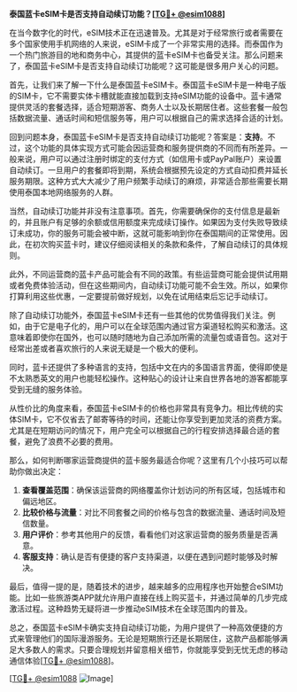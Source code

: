 **泰国蓝卡eSIM卡是否支持自动续订功能？[[TG💪+ @esim1088](https://t.me/s/esim1088)]**

在当今数字化的时代，eSIM技术正在迅速普及。尤其是对于经常旅行或者需要在多个国家使用手机网络的人来说，eSIM卡成了一个非常实用的选择。而泰国作为一个热门旅游目的地和商务中心，其提供的蓝卡eSIM卡也备受关注。那么问题来了，泰国蓝卡eSIM卡是否支持自动续订功能呢？这可能是很多用户关心的问题。

首先，让我们来了解一下什么是泰国蓝卡eSIM卡。泰国蓝卡eSIM卡是一种电子版的SIM卡，它不需要实体卡槽就能直接加载到支持eSIM功能的设备中。蓝卡通常提供灵活的套餐选择，适合短期游客、商务人士以及长期居住者。这些套餐一般包括数据流量、通话时间和短信服务等，用户可以根据自己的需求选择合适的计划。

回到问题本身，泰国蓝卡eSIM卡是否支持自动续订功能呢？答案是：**支持**。不过，这个功能的具体实现方式可能会因运营商和服务提供商的不同而有所差异。一般来说，用户可以通过注册时绑定的支付方式（如信用卡或PayPal账户）来设置自动续订。一旦用户的套餐即将到期，系统会根据预先设定的方式自动扣费并延长服务期限。这种方式大大减少了用户频繁手动续订的麻烦，非常适合那些需要长期使用泰国本地网络服务的人群。

当然，自动续订功能并非没有注意事项。首先，你需要确保你的支付信息是最新的，并且账户有足够的余额或信用额度来完成续订操作。如果因为支付失败导致续订未成功，你的服务可能会被中断，这就可能影响到你在泰国期间的正常使用。因此，在初次购买蓝卡时，建议仔细阅读相关的条款和条件，了解自动续订的具体规则。

此外，不同运营商的蓝卡产品可能会有不同的政策。有些运营商可能会提供试用期或者免费体验活动，但在这些期间内，自动续订功能可能不会生效。所以，如果你打算利用这些优惠，一定要提前做好规划，以免在试用结束后忘记手动续订。

除了自动续订功能外，泰国蓝卡eSIM卡还有一些其他的优势值得我们关注。例如，由于它是电子化的，用户可以在全球范围内通过官方渠道轻松购买和激活。这意味着即使你在国外，也可以随时随地为自己添加所需的流量包或语音包。这对于经常出差或者喜欢旅行的人来说无疑是一个极大的便利。

同时，蓝卡还提供了多种语言的支持，包括中文在内的多国语言界面，使得即使是不太熟悉英文的用户也能轻松操作。这种贴心的设计让来自世界各地的游客都能享受到无缝的服务体验。

从性价比的角度来看，泰国蓝卡eSIM卡的价格也非常具有竞争力。相比传统的实体SIM卡，它不仅省去了邮寄等待的时间，还能让你享受到更加灵活的资费方案。尤其是在短期访问的情况下，用户完全可以根据自己的行程安排选择最合适的套餐，避免了浪费不必要的费用。

那么，如何判断哪家运营商提供的蓝卡服务最适合你呢？这里有几个小技巧可以帮助你做出决定：

1. **查看覆盖范围**：确保该运营商的网络覆盖你计划访问的所有区域，包括城市和偏远地区。
2. **比较价格与流量**：对比不同套餐之间的价格与包含的数据流量、通话时间及短信数量。
3. **用户评价**：参考其他用户的反馈，看看他们对这家运营商的服务质量是否满意。
4. **客服支持**：确认是否有便捷的客户支持渠道，以便在遇到问题时能够及时解决。

最后，值得一提的是，随着技术的进步，越来越多的应用程序也开始整合eSIM功能。比如一些旅游类APP就允许用户直接在线上购买蓝卡，并通过简单的几步完成激活过程。这种趋势无疑将进一步推动eSIM技术在全球范围内的普及。

总之，泰国蓝卡eSIM卡确实支持自动续订功能，为用户提供了一种高效便捷的方式来管理他们的国际漫游服务。无论是短期旅行还是长期居住，这款产品都能够满足大多数人的需求。只要合理规划并留意相关细节，你就能享受到无忧无虑的移动通信体验[[TG💪+ @esim1088](https://t.me/s/esim1088)]。

[[TG💪+ @esim1088](https://t.me/s/esim1088) ![Image](https://i.postimg.cc/4NQfJmqS/Snipaste-2025-05-13-00-14-12.png)]